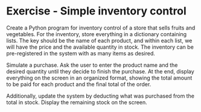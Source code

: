 # Exercise - Simple inventory control

Create a Python program for inventory control of a store that sells fruits and vegetables. For the inventory, store everything in a dictionary containing lists. The key should be the name of each product, and within each list, we will have the price and the available quantity in stock. The inventory can be pre-registered in the system with as many items as desired.

Simulate a purchase. Ask the user to enter the product name and the desired quantity until they decide to finish the purchase. At the end, display everything on the screen in an organized format, showing the total amount to be paid for each product and the final total of the order.

Additionally, update the system by deducting what was purchased from the total in stock. Display the remaining stock on the screen.
